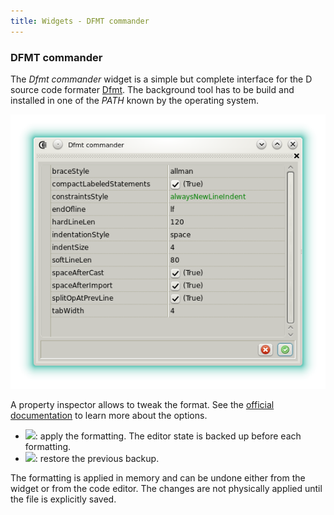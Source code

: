 ```yaml
---
title: Widgets - DFMT commander
---
```


### DFMT commander

The _Dfmt commander_ widget is a simple but complete interface for the D source code formater [Dfmt](https://github.com/Hackerpilot/dfmt). 
The background tool has to be build and installed in one of the _PATH_ known by the operating system.

![](img/dfmt_commander.png)

A property inspector allows to tweak the format. 
See the [official documentation](https://github.com/Hackerpilot/dfmt#configuration) to learn more about the options.

- ![](https://raw.githubusercontent.com/BBasile/Coedit/master/icons/other/accept.png): apply the formatting. The editor state is backed up before each formatting.
- ![](https://raw.githubusercontent.com/BBasile/Coedit/master/icons/other/cancel.png): restore the previous backup.

The formatting is applied in memory and can be undone either from the widget or from the code editor. 
The changes are not physically applied until the file is explicitly saved.